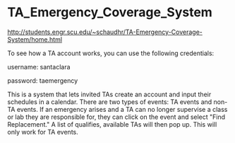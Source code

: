 # TA_Emergency_Coverage_System

http://students.engr.scu.edu/~schaudhr/TA-Emergency-Coverage-System/home.html


To see how a TA account works, you can use the following credentials:

username: santaclara

password: taemergency

This is a system that lets invited TAs create an account and input their schedules in a calendar.
There are two types of events: TA events and non-TA events.
If an emergency arises and a TA can no longer supervise a class or lab they are responsible for,
they can click on the event and select "Find Replacement." A list of qualifies, available TAs will then pop up.
This will only work for TA events.
